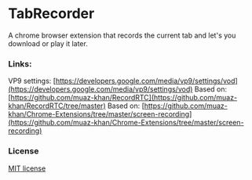 # TabRecorder
A chrome browser extension that records the current tab and let's you download or play it later.

### Links:
VP9 settings: [https://developers.google.com/media/vp9/settings/vod](https://developers.google.com/media/vp9/settings/vod)
Based on: [https://github.com/muaz-khan/RecordRTC](https://github.com/muaz-khan/RecordRTC/tree/master)
Based on: [https://github.com/muaz-khan/Chrome-Extensions/tree/master/screen-recording](https://github.com/muaz-khan/Chrome-Extensions/tree/master/screen-recording)

### License
[MIT license](https://github.com/muaz-khan/Chrome-Extensions/blob/master/LICENSE)
